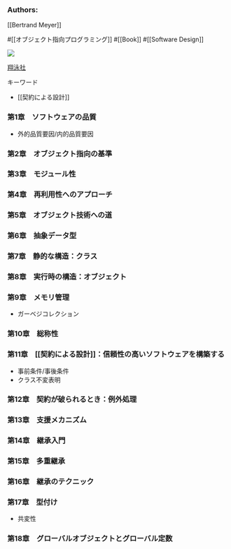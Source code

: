 ### Authors:
[[Bertrand Meyer]]

#[[オブジェクト指向プログラミング]] #[[Book]] #[[Software Design]]

![](https://www.seshop.com/static/images/product/7595/L.png)

[翔泳社](https://www.shoeisha.co.jp/book/detail/9784798111117)

キーワード
- [[契約による設計]]

### 第1章　ソフトウェアの品質
- 外的品質要因/内的品質要因
### 第2章　オブジェクト指向の基準
### 第3章　モジュール性
### 第4章　再利用性へのアプローチ
### 第5章　オブジェクト技術への道
### 第6章　抽象データ型
### 第7章　静的な構造：クラス
### 第8章　実行時の構造：オブジェクト
### 第9章　メモリ管理
- ガーベジコレクション
### 第10章　総称性
### 第11章　[[契約による設計]]：信頼性の高いソフトウェアを構築する
- 事前条件/事後条件
- クラス不変表明
### 第12章　契約が破られるとき：例外処理
### 第13章　支援メカニズム
### 第14章　継承入門
### 第15章　多重継承
### 第16章　継承のテクニック
### 第17章　型付け
- 共変性
### 第18章　グローバルオブジェクトとグローバル定数